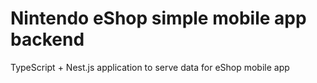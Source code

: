# Nintendo eShop simple mobile app backend


TypeScript + Nest.js application to serve data for eShop mobile app
